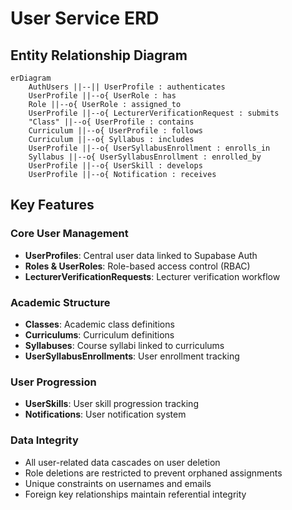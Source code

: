 # User Service ERD

## Entity Relationship Diagram

```mermaid
erDiagram
    AuthUsers ||--|| UserProfile : authenticates
    UserProfile ||--o{ UserRole : has
    Role ||--o{ UserRole : assigned_to
    UserProfile ||--o{ LecturerVerificationRequest : submits
    "Class" ||--o{ UserProfile : contains
    Curriculum ||--o{ UserProfile : follows
    Curriculum ||--o{ Syllabus : includes
    UserProfile ||--o{ UserSyllabusEnrollment : enrolls_in
    Syllabus ||--o{ UserSyllabusEnrollment : enrolled_by
    UserProfile ||--o{ UserSkill : develops
    UserProfile ||--o{ Notification : receives
```

## Key Features

### Core User Management
- **UserProfiles**: Central user data linked to Supabase Auth
- **Roles & UserRoles**: Role-based access control (RBAC)
- **LecturerVerificationRequests**: Lecturer verification workflow

### Academic Structure
- **Classes**: Academic class definitions
- **Curriculums**: Curriculum definitions
- **Syllabuses**: Course syllabi linked to curriculums
- **UserSyllabusEnrollments**: User enrollment tracking

### User Progression
- **UserSkills**: User skill progression tracking
- **Notifications**: User notification system

### Data Integrity
- All user-related data cascades on user deletion
- Role deletions are restricted to prevent orphaned assignments
- Unique constraints on usernames and emails
- Foreign key relationships maintain referential integrity